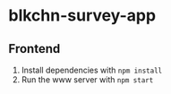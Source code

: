 # blkchn-survey-app

## Frontend
1. Install dependencies with `npm install`
2. Run the www server with `npm start`
